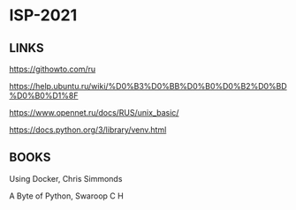 # ISP-2021

## LINKS

https://githowto.com/ru

https://help.ubuntu.ru/wiki/%D0%B3%D0%BB%D0%B0%D0%B2%D0%BD%D0%B0%D1%8F

https://www.opennet.ru/docs/RUS/unix_basic/

https://docs.python.org/3/library/venv.html

## BOOKS

Using Docker, Chris Simmonds

A Byte of Python, Swaroop C H
